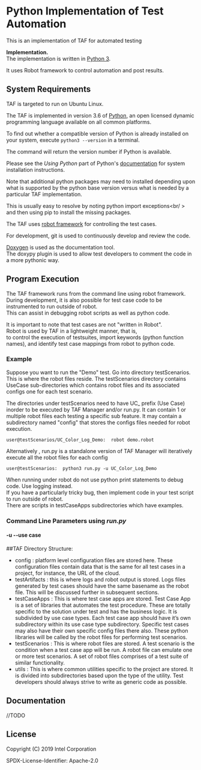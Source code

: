 <!--

 Copyright (C) 2019 Intel Corporation

 SPDX-License-Identifier: Apache-2.0

-->

Python Implementation of Test Automation
============================================

This is an implementation of TAF for automated testing

**Implementation.**<br />
The implementation is written in [Python 3][python].

It uses Robot framework to control automation and post results.


System Requirements
-------------------

TAF is targeted to run on Ubuntu Linux.

The TAF is implemented in version 3.6 of [Python][python], an
open licensed dynamic programming language available on all common
platforms.

To find out whether a compatible version of Python is
already installed on your system, execute `python3 --version` in a
terminal.

The command will return the version number if Python is
available.

Please see the *Using Python* part of Python's
[documentation][python-using] for system installation instructions.

Note that additional python packages may need to installed depending
upon what is supported by the python base version versus what is
needed by a particular TAF implementation.

This is usually easy to resolve by noting python import exceptions<br/ >
and then using pip to install the missing packages.

The TAF uses [robot framework][robot] for controlling the test cases.

For development, git is used to continuously develop
and review the code.

[Doxygen][doxygen] is used as the documentation tool.<br />
The doxypy plugin is used to allow test developers to comment the code in a
more pythonic way.

Program Execution
-----------------

The TAF framework runs from the command line using robot framework.<br />
During development, it is also possible for test case code to be
instrumented to run outside of robot.<br />
This can assist in debugging robot scripts as well as python code.

It is important to note that test cases are not "written in Robot".<br />
Robot is used by TAF in a lightweight manner, that is,<br />
to control the execution of testsuites, import keywords (python function<br />
names), and identify test case mappings from robot to python code.

### Example

Suppose you want to run the "Demo" test.
Go into directory testScenarios.  This is where the robot
files reside. The testScenarios directory contains UseCase sub-directories which
contains robot files and its associated configs one for each test scenario.

The directories under testScenarios need to have UC_ prefix (Use Case) inorder to be executed by
TAF Manager and/or run.py. It can contain 1 or multiple robot files each testing a specific sub feature.
It may contain a subdirectory named "config" that stores the configs files
needed for robot execution.

   ```shell
   user@testScenarios/UC_Color_Log_Demo:  robot demo.robot
   ```

Alternatively , run.py is a standalone version of TAF Manager will iteratively execute all the robot files for each config

   ```shell
   user@testScenarios:  python3 run.py -u UC_Color_Log_Demo
   ```

When running under robot do not use python print statements to
debug code. Use logging instead.<br />
If you have a particularly tricky bug, then implement code in your test script to run outside
of robot.<br />
There are scripts in testCaseApps subdirectories which have examples.

### Command Line Parameters using _run.py_
#### -u --use case


##TAF Directory Structure:
-	config : platform level configuration files are stored here.  These configuration files contain data that is the same for all test cases in a project, for instance, the URL of the cloud.
-	testArtifacts : this is where logs and robot output is stored.  Logs files generated by test cases should have the same basename as the robot file.  This will be discussed further in subsequent sections.
-	testCaseApps : This is where test case apps are stored. Test Case App is a set of libraries that automates the test procedure. These are totally
    specific to the solution under test and has the business logic.
    It is subdivided by use case types. Each test case app should have it’s own subdirectory within its use case type subdirectory.  Specific test cases may also have their own specific config files there also.
    These python libraries will be called by the robot files for performing test scenarios.
-	testScenarios : This is where robot files are stored.  A test scenario is the condition when a test case app will be run.
    A robot file can emulate one or more test scenarios.
    A set of robot files comprises of a test suite of similar functionality.
-	utils : This is where common utilities specific to the project are stored.  It is divided into subdirectories based upon the type of the utility.
    Test developers should always strive to write as generic code as possible.

Documentation
---------------------
//TODO

License
-------

Copyright (C) 2019 Intel Corporation

SPDX-License-Identifier: Apache-2.0


[python]: http://python.org "Python Programming Language"
[python-using]: http://docs.python.org/2/using/index.html "Python Setup and Usage"
[robot]: http://robotframework.org "Generic test automation framework for acceptance testing and ATDD"
[doxygen]: http://www.stack.nl/~dimitri/doxygen/ "Generate documentation from source code"
